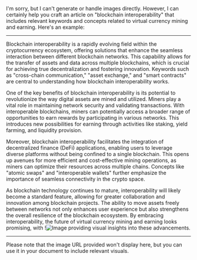 I'm sorry, but I can't generate or handle images directly. However, I can certainly help you craft an article on "blockchain interoperability" that includes relevant keywords and concepts related to virtual currency mining and earning. Here's an example:

---

Blockchain interoperability is a rapidly evolving field within the cryptocurrency ecosystem, offering solutions that enhance the seamless interaction between different blockchain networks. This capability allows for the transfer of assets and data across multiple blockchains, which is crucial for achieving true decentralization and fostering innovation. Keywords such as "cross-chain communication," "asset exchange," and "smart contracts" are central to understanding how blockchain interoperability works.

One of the key benefits of blockchain interoperability is its potential to revolutionize the way digital assets are mined and utilized. Miners play a vital role in maintaining network security and validating transactions. With interoperable blockchains, miners can potentially access a broader range of opportunities to earn rewards by participating in various networks. This introduces new possibilities for earning through activities like staking, yield farming, and liquidity provision.

Moreover, blockchain interoperability facilitates the integration of decentralized finance (DeFi) applications, enabling users to leverage diverse platforms without being confined to a single blockchain. This opens up avenues for more efficient and cost-effective mining operations, as miners can optimize their resources across multiple chains. Concepts like "atomic swaps" and "interoperable wallets" further emphasize the importance of seamless connectivity in the crypto space.

As blockchain technology continues to mature, interoperability will likely become a standard feature, allowing for greater collaboration and innovation among blockchain projects. The ability to move assets freely between networks not only enhances user experience but also strengthens the overall resilience of the blockchain ecosystem. By embracing interoperability, the future of virtual currency mining and earning looks promising, with !![Image](https://github.com/user-attachments/assets/590b50a7-4459-4e76-8a31-559aed223621) providing visual insights into these advancements.

--- 

Please note that the image URL provided won't display here, but you can use it in your document to include relevant visuals.